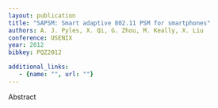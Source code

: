 ```yaml
---
layout: publication
title: "SAPSM: Smart adaptive 802.11 PSM for smartphones"
authors: A. J. Pyles, X. Qi, G. Zhou, M. Keally, X. Liu
conference: USENIX
year: 2012
bibkey: PQZ2012

additional_links:
   - {name: "", url: ""}
---
```

Abstract
